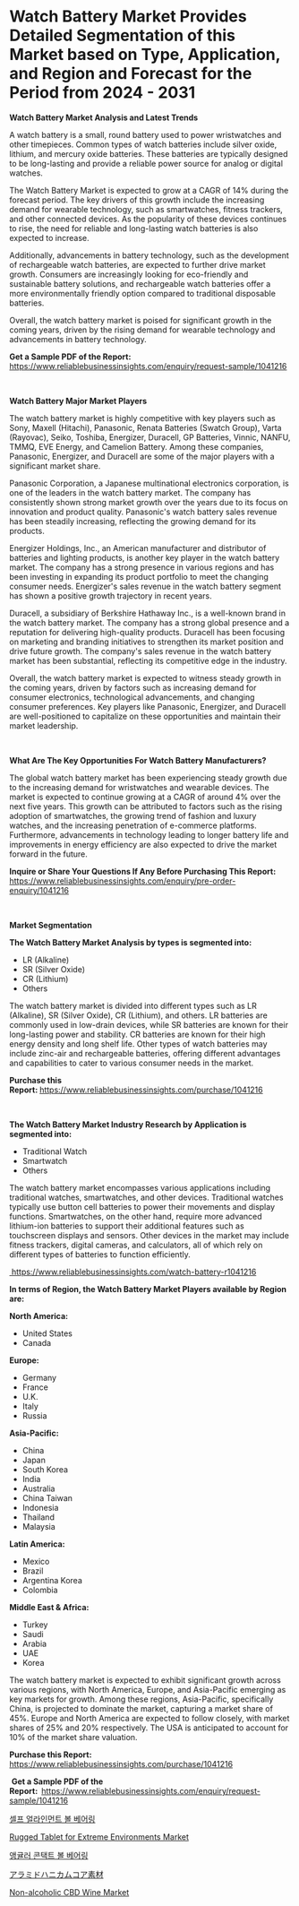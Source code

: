 <p><h1>Watch Battery Market Provides Detailed Segmentation of this Market based on Type, Application, and Region and Forecast for the Period from 2024 - 2031</h1></p><p><strong>Watch Battery Market Analysis and Latest Trends</strong></p>
<p><p>A watch battery is a small, round battery used to power wristwatches and other timepieces. Common types of watch batteries include silver oxide, lithium, and mercury oxide batteries. These batteries are typically designed to be long-lasting and provide a reliable power source for analog or digital watches.</p><p>The Watch Battery Market is expected to grow at a CAGR of 14% during the forecast period. The key drivers of this growth include the increasing demand for wearable technology, such as smartwatches, fitness trackers, and other connected devices. As the popularity of these devices continues to rise, the need for reliable and long-lasting watch batteries is also expected to increase.</p><p>Additionally, advancements in battery technology, such as the development of rechargeable watch batteries, are expected to further drive market growth. Consumers are increasingly looking for eco-friendly and sustainable battery solutions, and rechargeable watch batteries offer a more environmentally friendly option compared to traditional disposable batteries.</p><p>Overall, the watch battery market is poised for significant growth in the coming years, driven by the rising demand for wearable technology and advancements in battery technology.</p></p>
<p><strong>Get a Sample PDF of the Report:&nbsp;</strong> <a href="https://www.reliablebusinessinsights.com/enquiry/request-sample/1041216">https://www.reliablebusinessinsights.com/enquiry/request-sample/1041216</a></p>
<p>&nbsp;</p>
<p><strong>Watch Battery Major Market Players</strong></p>
<p><p>The watch battery market is highly competitive with key players such as Sony, Maxell (Hitachi), Panasonic, Renata Batteries (Swatch Group), Varta (Rayovac), Seiko, Toshiba, Energizer, Duracell, GP Batteries, Vinnic, NANFU, TMMQ, EVE Energy, and Camelion Battery. Among these companies, Panasonic, Energizer, and Duracell are some of the major players with a significant market share.</p><p>Panasonic Corporation, a Japanese multinational electronics corporation, is one of the leaders in the watch battery market. The company has consistently shown strong market growth over the years due to its focus on innovation and product quality. Panasonic's watch battery sales revenue has been steadily increasing, reflecting the growing demand for its products.</p><p>Energizer Holdings, Inc., an American manufacturer and distributor of batteries and lighting products, is another key player in the watch battery market. The company has a strong presence in various regions and has been investing in expanding its product portfolio to meet the changing consumer needs. Energizer's sales revenue in the watch battery segment has shown a positive growth trajectory in recent years.</p><p>Duracell, a subsidiary of Berkshire Hathaway Inc., is a well-known brand in the watch battery market. The company has a strong global presence and a reputation for delivering high-quality products. Duracell has been focusing on marketing and branding initiatives to strengthen its market position and drive future growth. The company's sales revenue in the watch battery market has been substantial, reflecting its competitive edge in the industry.</p><p>Overall, the watch battery market is expected to witness steady growth in the coming years, driven by factors such as increasing demand for consumer electronics, technological advancements, and changing consumer preferences. Key players like Panasonic, Energizer, and Duracell are well-positioned to capitalize on these opportunities and maintain their market leadership.</p></p>
<p>&nbsp;</p>
<p><strong>What Are The Key Opportunities For Watch Battery Manufacturers?</strong></p>
<p><p>The global watch battery market has been experiencing steady growth due to the increasing demand for wristwatches and wearable devices. The market is expected to continue growing at a CAGR of around 4% over the next five years. This growth can be attributed to factors such as the rising adoption of smartwatches, the growing trend of fashion and luxury watches, and the increasing penetration of e-commerce platforms. Furthermore, advancements in technology leading to longer battery life and improvements in energy efficiency are also expected to drive the market forward in the future.</p></p>
<p><strong>Inquire or Share Your Questions If Any Before Purchasing This Report:</strong> <a href="https://www.reliablebusinessinsights.com/enquiry/pre-order-enquiry/1041216">https://www.reliablebusinessinsights.com/enquiry/pre-order-enquiry/1041216</a></p>
<p>&nbsp;</p>
<p><strong>Market Segmentation</strong></p>
<p><strong>The Watch Battery Market Analysis by types is segmented into:</strong></p>
<p><ul><li>LR (Alkaline)</li><li>SR (Silver Oxide)</li><li>CR (Lithium)</li><li>Others</li></ul></p>
<p><p>The watch battery market is divided into different types such as LR (Alkaline), SR (Silver Oxide), CR (Lithium), and others. LR batteries are commonly used in low-drain devices, while SR batteries are known for their long-lasting power and stability. CR batteries are known for their high energy density and long shelf life. Other types of watch batteries may include zinc-air and rechargeable batteries, offering different advantages and capabilities to cater to various consumer needs in the market.</p></p>
<p><strong>Purchase this Report:&nbsp;</strong><a href="https://www.reliablebusinessinsights.com/purchase/1041216">https://www.reliablebusinessinsights.com/purchase/1041216</a></p>
<p>&nbsp;</p>
<p><strong>The Watch Battery Market Industry Research by Application is segmented into:</strong></p>
<p><ul><li>Traditional Watch</li><li>Smartwatch</li><li>Others</li></ul></p>
<p><p>The watch battery market encompasses various applications including traditional watches, smartwatches, and other devices. Traditional watches typically use button cell batteries to power their movements and display functions. Smartwatches, on the other hand, require more advanced lithium-ion batteries to support their additional features such as touchscreen displays and sensors. Other devices in the market may include fitness trackers, digital cameras, and calculators, all of which rely on different types of batteries to function efficiently.</p></p>
<p><a href="https://www.reliablebusinessinsights.com/watch-battery-r1041216">&nbsp;https://www.reliablebusinessinsights.com/watch-battery-r1041216</a></p>
<p><strong>In terms of Region, the Watch Battery Market Players available by Region are:</strong></p>
<p>
    <p> <strong> North America: </strong>
        <ul>
            <li>United States</li>
            <li>Canada</li>
        </ul>
        </p> 
    <p> <strong> Europe: </strong>
        <ul>
            <li>Germany</li>
            <li>France</li>
            <li>U.K.</li>
            <li>Italy</li>
            <li>Russia</li>
        </ul>
        </p> 
    <p> <strong> Asia-Pacific: </strong>
        <ul>
            <li>China</li>
            <li>Japan</li>
            <li>South Korea</li>
            <li>India</li>
            <li>Australia</li>
            <li>China Taiwan</li>
            <li>Indonesia</li>
            <li>Thailand</li>
            <li>Malaysia</li>
        </ul>
        </p> 
    <p> <strong> Latin America: </strong>
        <ul>
            <li>Mexico</li>
            <li>Brazil</li>
            <li>Argentina Korea</li>
            <li>Colombia</li>
        </ul>
        </p> 
    <p> <strong> Middle East & Africa: </strong>
        <ul>
            <li>Turkey</li>
            <li>Saudi</li>
            <li>Arabia</li>
            <li>UAE</li>
            <li>Korea</li>
        </ul>
    </p>
    </p>
<p><p>The watch battery market is expected to exhibit significant growth across various regions, with North America, Europe, and Asia-Pacific emerging as key markets for growth. Among these regions, Asia-Pacific, specifically China, is projected to dominate the market, capturing a market share of 45%. Europe and North America are expected to follow closely, with market shares of 25% and 20% respectively. The USA is anticipated to account for 10% of the market share valuation.</p></p>
<p><strong>Purchase this Report: </strong><a href="https://www.reliablebusinessinsights.com/purchase/1041216">https://www.reliablebusinessinsights.com/purchase/1041216</a></p>
<p>&nbsp;<strong>Get a Sample PDF of the Report:&nbsp;&nbsp;</strong><a href="https://www.reliablebusinessinsights.com/enquiry/request-sample/1041216">https://www.reliablebusinessinsights.com/enquiry/request-sample/1041216</a></p>
<p><strong></strong></p>
<p><p><a href="https://github.com/plelbej847484502/Market-Research-Report-List-2/blob/main/3121406156219.md">셀프 얼라인먼트 볼 베어링</a></p><p><a href="https://github.com/pizolina/Market-Research-Report-List-5/blob/main/rugged-tablet-for-extreme-environments-market.md">Rugged Tablet for Extreme Environments Market</a></p><p><a href="https://github.com/vseigx30c9a1j/Market-Research-Report-List-2/blob/main/2317217156220.md">앵귤러 콘택트 볼 베어링</a></p><p><a href="https://github.com/AbigaleHuel/Market-Research-Report-List-1/blob/main/6879187147159.md">アラミドハニカムコア素材</a></p><p><a href="https://github.com/LiamKanenood/Market-Research-Report-List-1/blob/main/non-alcoholic-cbd-wine-market.md">Non-alcoholic CBD Wine Market</a></p></p>